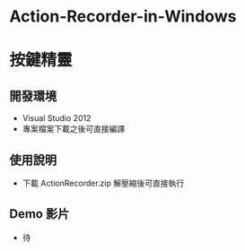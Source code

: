 # Action-Recorder-in-Windows

# 按鍵精靈

## 開發環境
- Visual Studio 2012
- 專案檔案下載之後可直接編譯

## 使用說明
- 下載 ActionRecorder.zip 解壓縮後可直接執行

## Demo 影片
- 待
